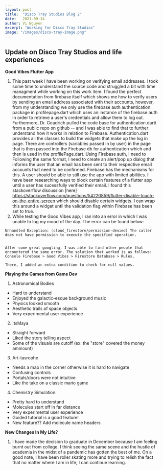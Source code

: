 ```yaml
---
layout: post
title:  "Disco Tray Studios Blog 2"
date:   2021-09-14
author: Vi Nguyen
excerpt: "Working for Disco Tray Studios"
image: "/images/disco-tray-image.png"
---
```

## Update on Disco Tray Studios and life experiences

**Good Vibes Flutter App**
  1. This past week I have been working on verifying email addresses. I took some time to understand the source code and struggled a bit with time managment while working on this work item. I found the perfect documentation from firebase itself which shows me how to verify users by sending an email address associated with their accounts, however, from my understanding we only use the firebase auth authentication package in profilepage.dart which uses an instance of the firebase auth in order to retrieve a user's credentials and allow them to log out. Furthermore, Dr. Goadrich pulled the code base for authentication.dartt from a public repo on github -- and I was able to find that to further understand how it works in relation to Firebase. Authentication.dart provides all the classes to build the widgets that make up the log in page. There are controllers (variables passed in by user) in the page that is then passed into the Firebase db for authentication which and then is used in the profilePage.dart. Using Firebase auth, I need to Following the same format, I need to create an alert/pop up dialog that informs the user that an email has been sent to their respective email accounts that need to be confirmed. Firebase has the mechanisms for this. A user should be able to still use the app with limited abilities. I have been researching ways to block certain features of a flutter app until a user has sucessfully verified their email. I found this stackoverflow discussion [here] https://stackoverflow.com/questions/54220859/flutter-disable-touch-on-the-entire-screen which should disable certain widgets. I can wrap this around a widget until the validation flag within Firebase has been set to true. 
  2. While testing the Good Vibes app, I ran into an error in which I was unable to log my mood of the day. The error can be found below:

	
    Unhandled Exception: [cloud_firestore/permission-denied] The caller does not have permission to execute the specified operation.
	

    After some great googling, I was able to find other people that encountered the same error. The solution that worked is as follows: Console Firebase > Good Vibes > Firestore Database > Rules.

    There, I added an extra condition to check for null values. 

**Playing the Games from Game Dev**
  1. Astronomical Bodies
  - Hard to understand
  - Enjoyed the galactic-esque background music
  - Physics looked smooth
  - Aesthetic trails of space objects
  - Very experimental user experience
  2. ItsMaya
  - Straight forward
  - Liked the story telling aspect
  - Some of the visuals are cutoff (ex: the "store" covered the money ammount)
  3. Art-tasrophe
  - Needs a map in the corner otherwise it is hard to navigate
  - Confusing controls
  - Portals/doors were not intuitive
  - Like the take on a classic mario game
  4. Chemistry Simulation
  - Pretty hard to understand
  - Molecules start off in far distance
  - Very experimental user experience
  - Guided tutorial is a good feature!
  - New feature?? Add molecule name headers
  

**New Changes In My Life?**
  1. I have made the decision to graduate in December because I am feeling burnt out from college. I think seeing the same scene and the hustle of academia in the midst of a pandemic has gotten the best of me. On a good note, I have been roller skating more and trying to relish the fact that no matter where I am in life, I can continue learning.


